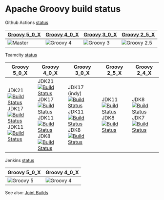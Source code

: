 # Apache Groovy build status

Github Actions [status](https://github.com/apache/groovy/actions/workflows/groovy-build-test.yml)

| [Groovy 5_0_X](https://github.com/apache/groovy/actions/workflows/groovy-build-test.yml?query=branch%3Amaster+event%3Apush) | [Groovy 4_0_X](https://github.com/apache/groovy/actions/workflows/groovy-build-test.yml?query=branch%3AGROOVY_4_0_X+event%3Apush) | [Groovy 3_0_X](https://github.com/apache/groovy/actions/workflows/build-test.yml?query=branch%3AGROOVY_3_0_X+event%3Apush) | [Groovy 2_5_X](https://github.com/apache/groovy/actions/workflows/build-test.yml?query=branch%3AGROOVY_2_5_X+event%3Apush) |
|-----------------------------------------------------------------------------------------------------------------------------|-----------------------------------------------------------------------------------------------------------------------------------|-----------------------------------------------------------------------------------------------------------------------------------|-----------------------------------------------------------------------------------------------------------------------------------|
| ![Master](https://github.com/apache/groovy/actions/workflows/groovy-build-test.yml/badge.svg)                               | ![Groovy 4](https://github.com/apache/groovy/actions/workflows/groovy-build-test.yml/badge.svg?branch=GROOVY_4_0_X)               | ![Groovy 3](https://github.com/apache/groovy/actions/workflows/build-test.yml/badge.svg?branch=GROOVY_3_0_X)                      | ![Groovy 2.5](https://github.com/apache/groovy/actions/workflows/build-test.yml/badge.svg?branch=GROOVY_2_5_X)                    |

Teamcity [status](https://ci.groovy-lang.org?guest=1)

| Groovy 5_0_X                                                                                                                                                                                                                                                                                                                                                                                                                                                                                                                                                                          | Groovy 4_0_X                                                                                                                                                                                                                                                                                                                                                                                                                                                                                                                                                                                                                                                                                                                                                                                                                                                 | Groovy 3_0_X                                                                                                                                                                                                                                                                                                                                                                                                                                                                                                                                                                                                                                | Groovy 2_5_X                                                                                                                                                                                                                                                                                                                                                                                      | Groovy 2_4_X |
|---------------------------------------------------------------------------------------------------------------------------------------------------------------------------------------------------------------------------------------------------------------------------------------------------------------------------------------------------------------------------------------------------------------------------------------------------------------------------------------------------------------------------------------------------------------------------------------|--------------------------------------------------------------------------------------------------------------------------------------------------------------------------------------------------------------------------------------------------------------------------------------------------------------------------------------------------------------------------------------------------------------------------------------------------------------------------------------------------------------------------------------------------------------------------------------------------------------------------------------------------------------------------------------------------------------------------------------------------------------------------------------------------------------------------------------------------------------|---------------------------------------------------------------------------------------------------------------------------------------------------------------------------------------------------------------------------------------------------------------------------------------------------------------------------------------------------------------------------------------------------------------------------------------------------------------------------------------------------------------------------------------------------------------------------------------------------------------------------------------------|---------------------------------------------------------------------------------------------------------------------------------------------------------------------------------------------------------------------------------------------------------------------------------------------------------------------------------------------------------------------------------------------------| ------------ |
| JDK21 [![Build Status](http://ci.groovy-lang.org/app/rest/builds/buildType:id:MasterTestJdk21/statusIcon)](http://ci.groovy-lang.org/viewType.html?buildTypeId=MasterTestJdk21&guest=1) <br /> JDK17 [![Build Status](http://ci.groovy-lang.org/app/rest/builds/buildType:id:MasterTestJdk17/statusIcon)](http://ci.groovy-lang.org/viewType.html?buildTypeId=MasterTestJdk17&guest=1) <br /> JDK11 [![Build Status](http://ci.groovy-lang.org/app/rest/builds/buildType:id:MasterTestJdk11/statusIcon)](http://ci.groovy-lang.org/viewType.html?buildTypeId=MasterTestJdk11&guest=1) | JDK21 [![Build Status](http://ci.groovy-lang.org/app/rest/builds/buildType:id:Groovy40xTestJdk21/statusIcon)](http://ci.groovy-lang.org/viewType.html?buildTypeId=Groovy40xTestJdk21&guest=1) <br/> JDK17 [![Build Status](http://ci.groovy-lang.org/app/rest/builds/buildType:id:Groovy40xTestJdk17/statusIcon)](http://ci.groovy-lang.org/viewType.html?buildTypeId=Groovy40xTestJdk17&guest=1) <br/> JDK11 [![Build Status](http://ci.groovy-lang.org/app/rest/builds/buildType:id:Groovy_Groovy40xCheckWithCoverageJdk11/statusIcon)](http://ci.groovy-lang.org/viewType.html?buildTypeId=Groovy_Groovy40xCheckWithCoverageJdk11&guest=1) <br/> JDK8 [![Build Status](http://ci.groovy-lang.org/app/rest/builds/buildType:id:Groovy_Groovy40xTestJdk8/statusIcon)](http://ci.groovy-lang.org/viewType.html?buildTypeId=Groovy_Groovy40xTestJdk8&guest=1) | JDK17 (indy) [![Build Status](http://ci.groovy-lang.org/app/rest/builds/buildType:id:Groovy30xTestJep396Jdk17/statusIcon)](http://ci.groovy-lang.org/viewType.html?buildTypeId=Groovy30xTestJep396Jdk17&guest=1) <br/> JDK11 [![Build Status](http://ci.groovy-lang.org/app/rest/builds/buildType:id:Groovy3xCheckCoverageJdk11/statusIcon)](http://ci.groovy-lang.org/viewType.html?buildTypeId=Groovy3xCheckCoverageJdk11&guest=1) <br/> JDK8 [![Build Status](http://ci.groovy-lang.org/app/rest/builds/buildType:id:Groovy30xTestAllJdk8/statusIcon)](http://ci.groovy-lang.org/viewType.html?buildTypeId=Groovy30xTestAllJdk8&guest=1) | JDK11 [![Build Status](http://ci.groovy-lang.org/app/rest/builds/buildType:id:Groovy25xTestJdk11/statusIcon)](http://ci.groovy-lang.org/viewType.html?buildTypeId=Groovy25xTestJdk11&guest=1) <br /> JDK8 [![Build Status](http://ci.groovy-lang.org/app/rest/builds/buildType:id:Groovy25xCheckJdk8/statusIcon)](http://ci.groovy-lang.org/viewType.html?buildTypeId=Groovy25xCheckJdk8&guest=1) | JDK8 [![Build Status](http://ci.groovy-lang.org/app/rest/builds/buildType:id:Groovy24xCheckJdk8/statusIcon)](http://ci.groovy-lang.org/viewType.html?buildTypeId=Groovy24xCheckJdk8&guest=1) <br /> JDK7 [![Build Status](http://ci.groovy-lang.org/app/rest/builds/buildType:id:Groovy24xCheckJdk7/statusIcon)](http://ci.groovy-lang.org/viewType.html?buildTypeId=Groovy24xCheckJdk7&guest=1) |

Jenkins [status](https://ci-builds.apache.org/job/Groovy/)

| Groovy 5_0_X | Groovy 4_0_X |
| ------------ | ------------ |
| ![Groovy 5](https://ci-builds.apache.org/job/Groovy/job/Groovy%20snapshot%20build/badge/icon) | ![Groovy 4](https://ci-builds.apache.org/job/Groovy/job/Groovy%204%20snapshot%20build/badge/icon) |

See also: [Joint Builds](./JOINT_BUILDS.md)
